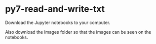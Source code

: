 # py7-read-and-write-txt

Download the Jupyter notebooks to your computer.

Also download the Images folder so that the images can be seen on the notebooks.
